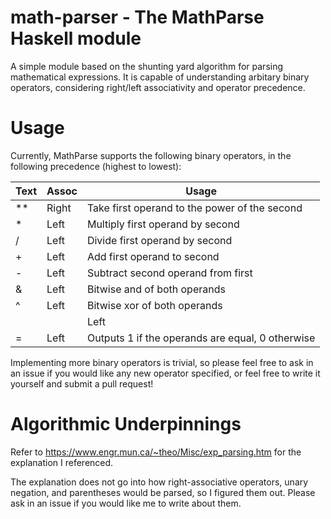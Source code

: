 # math-parser - The MathParse Haskell module

A simple module based on the shunting yard algorithm for parsing mathematical
expressions. It is capable of understanding arbitary binary operators,
considering right/left associativity and operator precedence.

# Usage
Currently, MathParse supports the following binary operators, in the following
precedence (highest to lowest):

| Text | Assoc | Usage                                            |
|------|-------|--------------------------------------------------|
|  **  | Right | Take first operand to the power of the second    |
|  *   | Left  | Multiply first operand by second                 |
|  /   | Left  | Divide first operand by second                   |
|  +   | Left  | Add first operand to second                      |
|  -   | Left  | Subtract second operand from first               |
|  &   | Left  | Bitwise and of both operands                     |
|  ^   | Left  | Bitwise xor of both operands                     |
|  |   | Left  | Bitwise or of both operands                      |
|  =   | Left  | Outputs 1 if the operands are equal, 0 otherwise |

Implementing more binary operators is trivial, so please feel free to ask in an
issue if you would like any new operator specified, or feel free to write it
yourself and submit a pull request!

# Algorithmic Underpinnings
Refer to https://www.engr.mun.ca/~theo/Misc/exp_parsing.htm for the explanation
I referenced.

The explanation does not go into how right-associative operators, unary
negation, and parentheses would be parsed, so I figured them out. Please ask in
an issue if you would like me to write about them.
